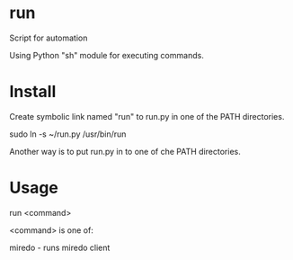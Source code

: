run
===

Script for automation

Using Python "sh" module for executing commands.

Install
===

Create symbolic link named "run" to run.py in one of the PATH directories.

sudo ln -s ~/run.py /usr/bin/run

Another way is to put run.py in to one of che PATH directories.

Usage
===

run \<command\>

\<command\> is one of:

  miredo - runs miredo client
